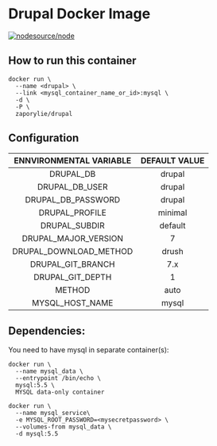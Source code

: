 Drupal Docker Image
=============================
[![nodesource/node](http://dockeri.co/image/zaporylie/drupal)](https://registry.hub.docker.com/u/zaporylie/drupal/)

## How to run this container
````
docker run \
  --name <drupal> \
  --link <mysql_container_name_or_id>:mysql \
  -d \
  -P \
  zaporylie/drupal
````
## Configuration

| ENNVIRONMENTAL VARIABLE  |  DEFAULT VALUE |
|:-:|:-:|
| DRUPAL_DB | drupal |
| DRUPAL_DB_USER | drupal |
| DRUPAL_DB_PASSWORD | drupal |
| DRUPAL_PROFILE | minimal |
| DRUPAL_SUBDIR | default |
| DRUPAL_MAJOR_VERSION | 7 |
| DRUPAL_DOWNLOAD_METHOD | drush |
| DRUPAL_GIT_BRANCH | 7.x |
| DRUPAL_GIT_DEPTH | 1 |
| METHOD | auto |
| MYSQL_HOST_NAME | mysql |

## Dependencies:

You need to have mysql in separate container(s):

````
docker run \
  --name mysql_data \
  --entrypoint /bin/echo \
  mysql:5.5 \
  MYSQL data-only container
````

````
docker run \
  --name mysql_service\
  -e MYSQL_ROOT_PASSWORD=<mysecretpassword> \
  --volumes-from mysql_data \
  -d mysql:5.5
````
